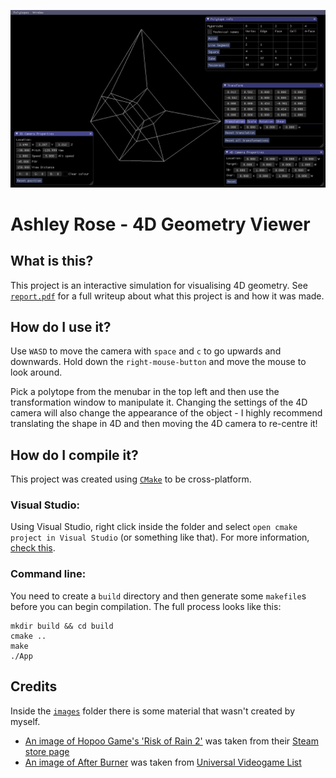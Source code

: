 ![Preview](/docs/img/finished_project.png)

# Ashley Rose - 4D Geometry Viewer

## What is this?
This project is an interactive simulation for visualising 4D geometry. See [`report.pdf`](/docs/report.pdf) for a full writeup about what this project is and how it was made.

## How do I use it?
Use `WASD` to move the camera with `space` and `c` to go upwards and downwards. Hold down the `right-mouse-button` and move the mouse to look around.

Pick a polytope from the menubar in the top left and then use the transformation window to manipulate it. Changing the settings of the 4D camera will also change the appearance of the object - I highly recommend translating the shape in 4D and then moving the 4D camera to re-centre it!

## How do I compile it?
This project was created using [`CMake`](https://cmake.org/) to be cross-platform.

### Visual Studio:
Using Visual Studio, right click inside the folder and select `open cmake project in Visual Studio` (or something like that). For more information, [check this](https://docs.microsoft.com/en-us/cpp/build/cmake-projects-in-visual-studio?view=vs-2019).

### Command line:
You need to create a `build` directory and then generate some `makefile`s before you can begin compilation. The full process looks like this:
```
mkdir build && cd build
cmake ..
make
./App
```

## Credits
Inside the [`images`](/docs/img) folder there is some material that wasn't created by myself.
* [An image of Hopoo Game's 'Risk of Rain 2'](/docs/img/risk_of_rain_2.jpg) was taken from their [Steam store page](https://store.steampowered.com/app/632360/Risk_of_Rain_2/)
* [An image of After Burner](/docs/img/after_burner.png) was taken from [Universal Videogame List](https://www.uvlist.net/game-16657-After+Burner)

